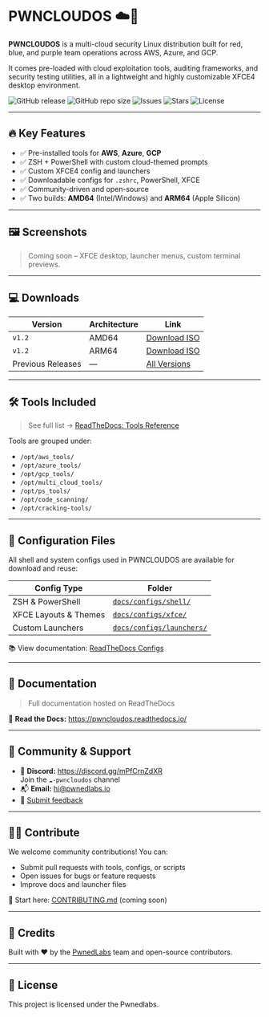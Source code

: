 # PWNCLOUDOS ☁️🐧

**PWNCLOUDOS** is a multi-cloud security Linux distribution built for red, blue, and purple team operations across AWS, Azure, and GCP.

It comes pre-loaded with cloud exploitation tools, auditing frameworks, and security testing utilities, all in a lightweight and highly customizable XFCE4 desktop environment.

![GitHub release](https://img.shields.io/github/v/release/pwnedlabs/pwncloudos) 
![GitHub repo size](https://img.shields.io/github/repo-size/pwnedlabs/pwncloudos)
![Issues](https://img.shields.io/github/issues/pwnedlabs/pwncloudos)
![Stars](https://img.shields.io/github/stars/pwnedlabs/pwncloudos)
![License](https://img.shields.io/github/license/pwnedlabs/pwncloudos)

---

## 🔥 Key Features

- ✅ Pre-installed tools for **AWS**, **Azure**, **GCP**
- ✅ ZSH + PowerShell with custom cloud-themed prompts
- ✅ Custom XFCE4 config and launchers
- ✅ Downloadable configs for `.zshrc`, PowerShell, XFCE
- ✅ Community-driven and open-source
- ✅ Two builds: **AMD64** (Intel/Windows) and **ARM64** (Apple Silicon)

---

## 🖼️ Screenshots

> Coming soon – XFCE desktop, launcher menus, custom terminal previews.

---

## 💻 Downloads

| Version | Architecture | Link |
|--------|---------------|------|
| `v1.2` | AMD64         | [Download ISO](https://download.pwncloudos.pwnedlabs.io/images/pwncloudos-amd64.ova) |
| `v1.2` | ARM64         | [Download ISO](https://download.pwncloudos.pwnedlabs.io/images/pwncloudos-arm64.zip) |
| Previous Releases | — | [All Versions](https://github.com/pwnedlabs/pwncloudos/releases) |

---

## 🛠️ Tools Included

> See full list → [ReadTheDocs: Tools Reference](https://pwncloudos.readthedocs.io/en/latest/tools_reference.html)

Tools are grouped under:

- `/opt/aws_tools/`
- `/opt/azure_tools/`
- `/opt/gcp_tools/`
- `/opt/multi_cloud_tools/`
- `/opt/ps_tools/`
- `/opt/code_scanning/`
- `/opt/cracking-tools/`

---

## 📂 Configuration Files

All shell and system configs used in PWNCLOUDOS are available for download and reuse:

| Config Type | Folder |
|-------------|--------|
| ZSH & PowerShell | [`docs/configs/shell/`](docs/configs/shell/) |
| XFCE Layouts & Themes | [`docs/configs/xfce/`](docs/configs/xfce/) |
| Custom Launchers | [`docs/configs/launchers/`](docs/configs/launchers/) |

📚 View documentation: [ReadTheDocs Configs](https://pwncloudos.readthedocs.io/en/latest/configs.html)

---

## 📖 Documentation

> Full documentation hosted on ReadTheDocs

📘 **Read the Docs:** https://pwncloudos.readthedocs.io/

---

## 💬 Community & Support

- 💬 **Discord:** https://discord.gg/mPfCrnZdXR  
  Join the `☁️-pwncloudos` channel
- 📬 **Email:** hi@pwnedlabs.io
- 📝 [Submit feedback](https://forms.gle/QiDdgix24tX1k7di7)

---

## 🙋‍♀️ Contribute

We welcome community contributions! You can:

- Submit pull requests with tools, configs, or scripts
- Open issues for bugs or feature requests
- Improve docs and launcher files

🔧 Start here: [CONTRIBUTING.md](CONTRIBUTING.md) (coming soon)

---

## 🧠 Credits

Built with ❤️ by the [PwnedLabs](https://pwnedlabs.io) team and open-source contributors.

---

## 📝 License

This project is licensed under the Pwnedlabs.

